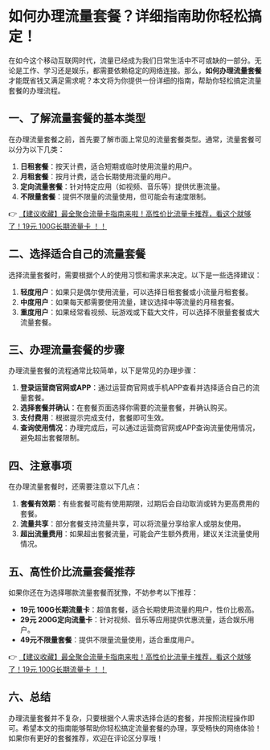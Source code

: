 # 如何办理流量套餐？详细指南助你轻松搞定！

在如今这个移动互联网时代，流量已经成为我们日常生活中不可或缺的一部分。无论是工作、学习还是娱乐，都需要依赖稳定的网络连接。那么，**如何办理流量套餐**才能既省钱又满足需求呢？本文将为你提供一份详细的指南，帮助你轻松搞定流量套餐的办理流程。

## 一、了解流量套餐的基本类型

在办理流量套餐之前，首先要了解市面上常见的流量套餐类型。通常，流量套餐可以分为以下几类：

1. **日租套餐**：按天计费，适合短期或临时使用流量的用户。
2. **月租套餐**：按月计费，适合长期使用流量的用户。
3. **定向流量套餐**：针对特定应用（如视频、音乐等）提供优惠流量。
4. **不限量套餐**：提供不限量的流量使用，但可能会有速度限制。

👉 [【建议收藏】最全聚合流量卡指南来啦！高性价比流量卡推荐，看这个就够了！19元 100G长期流量卡 ！！](https://bit.ly/Liuliangka)

## 二、选择适合自己的流量套餐

选择流量套餐时，需要根据个人的使用习惯和需求来决定。以下是一些选择建议：

1. **轻度用户**：如果只是偶尔使用流量，可以选择日租套餐或小流量月租套餐。
2. **中度用户**：如果每天都需要使用流量，建议选择中等流量的月租套餐。
3. **重度用户**：如果经常看视频、玩游戏或下载大文件，可以选择不限量套餐或大流量套餐。

## 三、办理流量套餐的步骤

办理流量套餐的流程通常比较简单，以下是常见的办理步骤：

1. **登录运营商官网或APP**：通过运营商官网或手机APP查看并选择适合自己的流量套餐。
2. **选择套餐并确认**：在套餐页面选择你需要的流量套餐，并确认购买。
3. **支付费用**：根据提示完成支付，套餐即可生效。
4. **查询使用情况**：办理完成后，可以通过运营商官网或APP查询流量使用情况，避免超出套餐限制。

## 四、注意事项

在办理流量套餐时，还需要注意以下几点：

1. **套餐有效期**：有些套餐可能有使用期限，过期后会自动取消或转为更高费用的套餐。
2. **流量共享**：部分套餐支持流量共享，可以将流量分享给家人或朋友使用。
3. **超出流量费用**：如果超出套餐流量，可能会产生额外费用，建议关注流量使用情况。

## 五、高性价比流量套餐推荐

如果你还在为选择哪款流量套餐而犹豫，不妨参考以下推荐：

- **19元 100G长期流量卡**：超值套餐，适合长期使用流量的用户，性价比极高。
- **29元 200G定向流量卡**：针对视频、音乐等应用提供优惠流量，适合娱乐用户。
- **49元不限量套餐**：提供不限量流量使用，适合重度用户。

👉 [【建议收藏】最全聚合流量卡指南来啦！高性价比流量卡推荐，看这个就够了！19元 100G长期流量卡 ！！](https://bit.ly/Liuliangka)

## 六、总结

办理流量套餐并不复杂，只要根据个人需求选择合适的套餐，并按照流程操作即可。希望本文的指南能够帮助你轻松搞定流量套餐的办理，享受畅快的网络体验！如果你有更好的套餐推荐，欢迎在评论区分享哦！